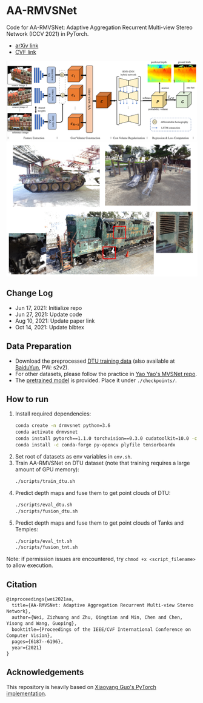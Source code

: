 # AA-RMVSNet
Code for AA-RMVSNet: Adaptive Aggregation Recurrent Multi-view Stereo Network (ICCV 2021) in PyTorch.

- [arXiv link](https://arxiv.org/abs/2108.03824)
- [CVF link](http://openaccess.thecvf.com/content/ICCV2021/html/Wei_AA-RMVSNet_Adaptive_Aggregation_Recurrent_Multi-View_Stereo_Network_ICCV_2021_paper.html)

<img src="doc/arch.png" width="800">
<img src="doc/tnt.png" width="800">

## Change Log
- Jun 17, 2021: Initialize repo
- Jun 27, 2021: Update code
- Aug 10, 2021: Update paper link
- Oct 14, 2021: Update bibtex


## Data Preparation
- Download the preprocessed [DTU training data](https://drive.google.com/file/d/1eDjh-_bxKKnEuz5h-HXS7EDJn59clx6V/view) (also available at [BaiduYun](https://pan.baidu.com/s/1Wb9E6BWCJu4wZfwxm_t4TQ#list/path=%2F), PW: s2v2).
- For other datasets, please follow the practice in [Yao Yao's MVSNet repo](https://github.com/YoYo000/MVSNet).
- The [pretrained model](https://drive.google.com/file/d/1vlfQqhvCA_lI3dRvmavQeDX19uxbTmZp/view?usp=sharing) is provided. Place it under `./checkpoints/`.


## How to run
1. Install required dependencies:
   ```bash
   conda create -n drmvsnet python=3.6
   conda activate drmvsnet
   conda install pytorch==1.1.0 torchvision==0.3.0 cudatoolkit=10.0 -c pytorch
   conda install -c conda-forge py-opencv plyfile tensorboardx
   ```
2. Set root of datasets as env variables in `env.sh`.
3. Train AA-RMVSNet on DTU dataset (note that training requires a large amount of GPU memory):
   ```bash
   ./scripts/train_dtu.sh
   ```
4. Predict depth maps and fuse them to get point clouds of DTU:
   ```bash
   ./scripts/eval_dtu.sh
   ./scripts/fusion_dtu.sh
   ```
6. Predict depth maps and fuse them to get point clouds of Tanks and Temples:
   ```bash
   ./scripts/eval_tnt.sh
   ./scripts/fusion_tnt.sh
   ```
Note: if permission issues are encountered, try `chmod +x <script_filename>` to allow execution.

## Citation   

```
@inproceedings{wei2021aa,
  title={AA-RMVSNet: Adaptive Aggregation Recurrent Multi-view Stereo Network},
  author={Wei, Zizhuang and Zhu, Qingtian and Min, Chen and Chen, Yisong and Wang, Guoping},
  booktitle={Proceedings of the IEEE/CVF International Conference on Computer Vision},
  pages={6187--6196},
  year={2021}
}
```

## Acknowledgements
This repository is heavily based on [Xiaoyang Guo's PyTorch implementation](https://github.com/xy-guo/MVSNet_pytorch).


